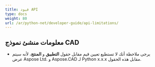 ```yaml
---
title: قيود API
type: docs
weight: 80
url: /ar/python-net/developer-guide/api-limitations/
---
```


## **معلومات منشئ نموذج CAD**
- يرجى ملاحظة أنك لا تستطيع تعيين قيم مقابل حقول **التطبيق** و **المنتج**، لأنه سيتم عرض Aspose Ltd. و Aspose.CAD لـ Python x.x.x مقابل هذه الحقول.
